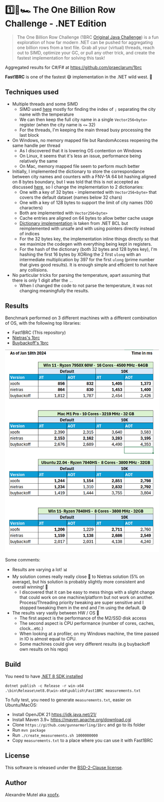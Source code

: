 # 1️⃣🐝🏎️ The One Billion Row Challenge - .NET Edition

> The One Billion Row Challenge (1BRC [Original Java Challenge](https://github.com/gunnarmorling/1brc)) is a fun exploration of how far modern .NET can be pushed for aggregating one billion rows from a text file.
> Grab all your (virtual) threads, reach out to SIMD, optimize your GC, or pull any other trick, and create the fastest implementation for solving this task!

Aggregated results for C#/F# at https://github.com/praeclarum/1brc

**Fast1BRC** is one of the fastest 😅 implementation in the .NET wild west. 🚀

## Techniques used

- Multiple threads and some SIMD
  - SIMD used [here](https://github.com/xoofx/Fast1BRC/blob/28589e047c4106357995d4bdb37b70d16f5184d7/Program.cs#L356-L388) mostly for finding the index of `;` separating the city name with the temperature
  - We can then keep the full city name in a single `Vector256<byte>` register (when the city name is `<=` 32)
  - For the threads, I'm keeping the main thread busy processing the last block
- On Windows, no memory mapped file but RandomAccess reopening the same handle per thread
  - As I discovered that it is lowering OS contention on Windows
  - On Linux, it seems that it's less an issue, performance being relatively the same
  - On Mac, memory mapped file seem to perform much better
- Initially, I implemented the dictionary to store the correspondance between city names and counters with a FNV-1A 64 bit hashing aligned on 8 bytes boundary, but I was told that this is not accepted as discussed [here](https://github.com/gunnarmorling/1brc/pull/186#issuecomment-1880132600), so I change the implementation to 2 dictionaries:
  - One with a key of 32 bytes - implemented with `Vector256<byte>` that covers the default dataset (names below 32 chars)
  - One with a key of 128 bytes to support the limit of city names (100 characters)
  - Both are implemented with `Vector256<byte>`
  - Cache entries are aligned on 64 bytes to allow better cache usage
  - [Dictionary implementation](https://github.com/xoofx/Fast1BRC/blob/28589e047c4106357995d4bdb37b70d16f5184d7/Program.cs#L889-L932) is taken from .NET BCL but reimplemented with unsafe and with using pointers directly instead of indices
  - For the 32 bytes key, the implementation inline things directly so that we maximize the codegen with everything being kept in registers.
  - For the hash of the dictionary (both 32 bytes and 128 bytes key), I'm hashing the first 16 bytes by XORing the 2 first `ulong` with an intermediate multiplication by 397 for the first `ulong` (prime number that gives good results). It is enough simple and efficient to not have any collisions.
- No particular tricks for parsing the temperature, apart assuming that there is only 1 digit after the `.`.
  - When I changed the code to not parse the temperature, it was not changing meaningfully the results.

## Results

Benchmark performed on 3 different machines with a different combination of OS, with the following top libraries:

- Fast1BRC (This repository)
- [Nietras's 1brc](https://github.com/nietras/1brc.cs)
- [Buybackoff's 1brc](https://github.com/buybackoff/1brc)


![Results](results.png)

Some comments:

- Results are varying a lot! 📊
- My solution comes really really close 🥈 to Nietras solution (5% on average), but his solution is probably slightly more consistent and overall winning! 🥇
  - I discovered that it can be easy to mess things with a slight change that could work on one machine/platform but not work on another. Process/Threading priority tweaking are super sensitive and I stopped tweaking them in the end and I'm using the default. 😅
- The results vary vastly between HW / OS 💾
  - The first aspect is the performance of the M2/SSD disk access
  - The second aspect is CPU performance (number of cores, caches, clock...etc.)
  - When looking at a profiler, on my Windows machine, the time passed in IO is almost equal to CPU.
  - Some machines could give very different results (e.g buybackoff own results on his repo)
  
## Build

You need to have [.NET 8 SDK installed](https://dotnet.microsoft.com/en-us/download/dotnet/8.0)

```
dotnet publish -c Release -r win-x64
.\bin\Release\net8.0\win-x64\publish\Fast1BRC measurements.txt
```

To fully test, you need to generate `measurements.txt`, easier on Ubuntu/MacOS:

- Install OpenJDK 21 https://jdk.java.net/21/
- Install Maven 3.9+ https://maven.apache.org/download.cgi
- Clone `https://github.com/gunnarmorling/1brc` and go to its folder
- Run `mvn package` 
- Run `./create_measurements.sh 1000000000`
- Copy `measurements.txt` to a place where you can use it with Fast1BRC

## License

This software is released under the [BSD-2-Clause license](https://opensource.org/licenses/BSD-2-Clause). 

## Author

Alexandre Mutel aka [xoofx](https://xoofx.com).
